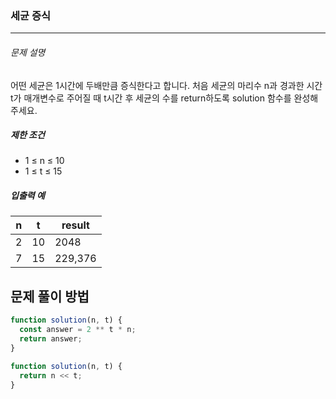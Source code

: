 ### 세균 증식

---

###### 문제 설명

어떤 세균은 1시간에 두배만큼 증식한다고 합니다. 처음 세균의 마리수 n과 경과한 시간 t가 매개변수로 주어질 때 t시간 후 세균의 수를 return하도록 solution 함수를 완성해주세요.

##### 제한 조건

- 1 ≤ n ≤ 10
- 1 ≤ t ≤ 15

##### 입출력 예

| n   | t   | result  |
| --- | --- | ------- |
| 2   | 10  | 2048    |
| 7   | 15  | 229,376 |

## 문제 풀이 방법

```javascript
function solution(n, t) {
  const answer = 2 ** t * n;
  return answer;
}
```

```javascript
function solution(n, t) {
  return n << t;
}
```
